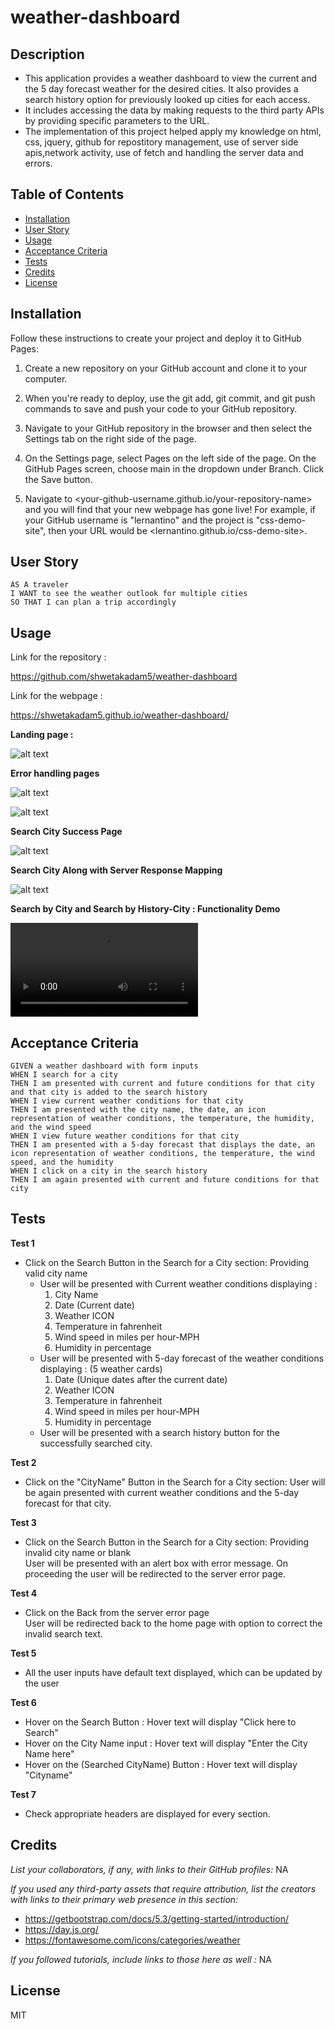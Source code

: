 # weather-dashboard

## Description

- This application provides a weather dashboard to view the current and the 5 day forecast weather for the desired cities. It also provides a search history option for previously looked up cities for each access.
- It includes accessing the data by making requests to the third party APIs by providing specific parameters to the URL.
- The implementation of this project helped apply my knowledge on html, css, jquery, github for repostitory management, use of server side apis,network activity, use of fetch and handling the server data and errors.

## Table of Contents 

- [Installation](#installation)
- [User Story](#userstory)
- [Usage](#usage)
- [Acceptance Criteria](#acceptancecriteria)
- [Tests](#tests)
- [Credits](#credits)
- [License](#license)

## Installation

Follow these instructions to create your project and deploy it to GitHub Pages:

1. Create a new repository on your GitHub account and clone it to your computer.

2. When you're ready to deploy, use the git add, git commit, and git push commands to save and push your code to your GitHub repository.

3. Navigate to your GitHub repository in the browser and then select the Settings tab on the right side of the page.

4. On the Settings page, select Pages on the left side of the page. On the GitHub Pages screen, choose main in the dropdown under Branch. Click the Save button.

5. Navigate to <your-github-username.github.io/your-repository-name> and you will find that your new webpage has gone live! For example, if your GitHub username is "lernantino" and the project is "css-demo-site", then your URL would be <lernantino.github.io/css-demo-site>.


## User Story 

```
AS A traveler
I WANT to see the weather outlook for multiple cities
SO THAT I can plan a trip accordingly
```

## Usage

Link for the repository : 

https://github.com/shwetakadam5/weather-dashboard

Link for the webpage : 

https://shwetakadam5.github.io/weather-dashboard/

**Landing page :**

![alt text](assets/images/weather-dashboard-homepage.jpeg)

**Error handling pages**

![alt text](assets/images/weather-dashboard-error-alert.jpg)


![alt text](assets/images/weather-dashboard-servererropage.jpeg)

**Search City Success Page**

![alt text](assets/images/weather-dashboard-search-success.jpeg)

**Search City Along with Server Response Mapping**

![alt text](assets/images/weather-dashboard-weathercards-serverresponse.png)

**Search by City and Search by History-City   : Functionality Demo**

![alt text](assets/images/weather-dashboard-demo.mp4)



## Acceptance Criteria

```
GIVEN a weather dashboard with form inputs
WHEN I search for a city
THEN I am presented with current and future conditions for that city and that city is added to the search history
WHEN I view current weather conditions for that city
THEN I am presented with the city name, the date, an icon representation of weather conditions, the temperature, the humidity, and the wind speed
WHEN I view future weather conditions for that city
THEN I am presented with a 5-day forecast that displays the date, an icon representation of weather conditions, the temperature, the wind speed, and the humidity
WHEN I click on a city in the search history
THEN I am again presented with current and future conditions for that city
```

## Tests

**Test 1**
- Click on the Search Button in the Search for a City section:  Providing valid city name
    - User will be presented with Current weather conditions displaying :
        1. City Name
        2. Date (Current date)
        3. Weather ICON
        4. Temperature in fahrenheit
        5. Wind speed in miles per hour-MPH
        6. Humidity in percentage
   - User will be presented with 5-day forecast of the weather conditions displaying : (5 weather cards)       
        1. Date (Unique dates after the current date)
        2. Weather ICON
        3. Temperature in fahrenheit
        4. Wind speed in miles per hour-MPH
        5. Humidity in percentage
    - User will be presented with a search history button for the successfully searched city.
    

**Test 2**
- Click on the "CityName" Button in the Search for a City section: 
    User will be again presented with current weather conditions and the 5-day forecast for that city.

**Test 3**
- Click on the Search Button in the Search for a City section:  Providing invalid city name or blank  
    User will be presented with an alert box with error message. 
    On proceeding the user will be redirected to the server error page.

**Test 4**
- Click on the Back from the server error page  
    User will be redirected back to the home page with option to correct the invalid search text. 

**Test 5**
- All the user inputs have default text displayed, which can be updated by the user

**Test 6**
- Hover on the Search Button : Hover text will display "Click here to Search"
- Hover on the City Name input : Hover text will display "Enter the City Name here"
- Hover on the (Searched CityName) Button : Hover text will display "Cityname"

**Test 7**
- Check appropriate headers are displayed for every section.



## Credits

_List your collaborators, if any, with links to their GitHub profiles:_ NA

_If you used any third-party assets that require attribution, list the creators with links to their primary web presence in this section:_

- https://getbootstrap.com/docs/5.3/getting-started/introduction/
- https://day.js.org/
- https://fontawesome.com/icons/categories/weather

_If you followed tutorials, include links to those here as well :_ NA


## License

MIT
